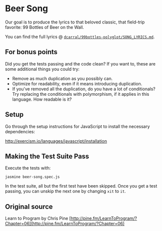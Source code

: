# Beer Song

Our goal is to produce the lyrics to that beloved classic, that field-trip favorite: 99 Bottles of Beer on the Wall.

You can find the full lyrics @ [`dcarral/99bottles-polyglot/SONG_LYRICS.md`](https://github.com/dcarral/99bottles-polyglot/blob/master/SONG_LYRICS.md).

## For bonus points

Did you get the tests passing and the code clean? If you want to, these
are some additional things you could try:

* Remove as much duplication as you possibly can.
* Optimize for readability, even if it means introducing duplication.
* If you've removed all the duplication, do you have a lot of
  conditionals? Try replacing the conditionals with polymorphism, if it
  applies in this language. How readable is it?

## Setup

Go through the setup instructions for JavaScript to
install the necessary dependencies:

http://exercism.io/languages/javascript/installation

## Making the Test Suite Pass

Execute the tests with:

    jasmine beer-song.spec.js

In the test suite, all but the first test have been skipped. Once you get a test passing, you can unskip the next one by
changing `xit` to `it`.

## Original source

Learn to Program by Chris Pine [http://pine.fm/LearnToProgram/?Chapter=06](http://pine.fm/LearnToProgram/?Chapter=06)
